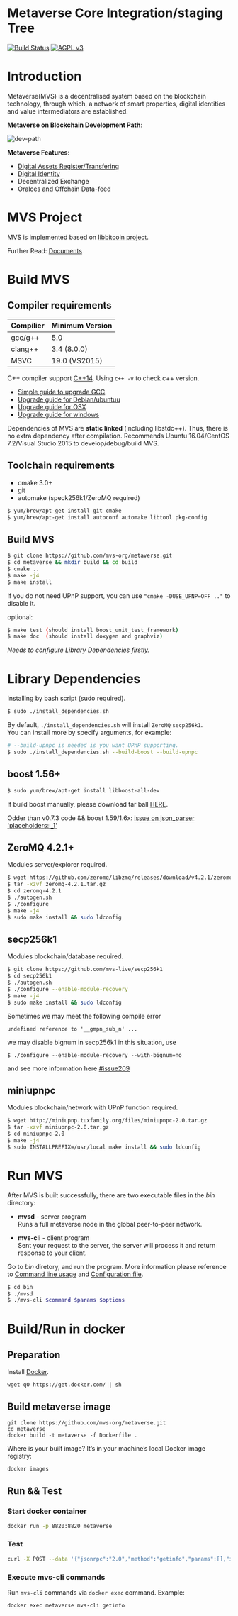 Metaverse Core Integration/staging Tree
=========================
[![Build Status](https://travis-ci.org/mvs-org/metaverse.svg?branch=master)](https://travis-ci.org/mvs-org/metaverse)
[![AGPL v3](https://img.shields.io/badge/license-AGPL%20v3-brightgreen.svg)](./LICENSE)

# Introduction
Metaverse(MVS) is a decentralised system based on the blockchain technology, through which, a network of smart properties, digital identities and value intermediators are established.

**Metaverse on Blockchain Development Path**:

![dev-path](https://github.com/mvs-org/metaverse/raw/master/doc/image/dev-path.jpg)

**Metaverse Features**:
- [Digital Assets Register/Transfering](http://docs.mvs.org/whitepaper/index.html)
- [Digital Identity](http://docs.mvs.org/whitepaper/digital-identity.html)
- Decentralized Exchange
- Oralces and Offchain Data-feed

# MVS Project
MVS is implemented based on [libbitcoin project](https://github.com/libbitcoin).

Further Read: [Documents](http://docs.mvs.org)

# Build MVS

## Compiler requirements
| Compilier | Minimum Version |  
| ---------| ---------------- | 
| gcc/g++ |   5.0             |  
| clang++ |   3.4 (8.0.0)     |  
| MSVC    |   19.0 (VS2015)   |  

C++ compiler support [C++14](http://en.cppreference.com/w/cpp/compiler_support). 
Using `c++ -v` to check c++ version.
- [Simple guide to upgrade GCC](http://docs.mvs.org/helpdoc/upgrade-gcc.html).
- [Upgrade guide for Debian/ubuntuu](https://github.com/libbitcoin/libbitcoin#debianubuntu)
- [Upgrade guide for OSX](https://github.com/libbitcoin/libbitcoin#macintosh)
- [Upgrade guide for windows](https://github.com/libbitcoin/libbitcoin#windows)

Dependencies of MVS are **static linked** (including libstdc++). 
Thus, there is no extra dependency after compilation.
Recommends Ubuntu 16.04/CentOS 7.2/Visual Studio 2015 to develop/debug/build MVS.

## Toolchain requirements
- cmake 3.0+
- git
- automake (speck256k1/ZeroMQ required)

```bash
$ yum/brew/apt-get install git cmake
$ yum/brew/apt-get install autoconf automake libtool pkg-config
```

## Build MVS
```bash
$ git clone https://github.com/mvs-org/metaverse.git
$ cd metaverse && mkdir build && cd build
$ cmake ..
$ make -j4
$ make install
```
If you do not need UPnP support, you can use `"cmake -DUSE_UPNP=OFF .."` to disable it.

optional:
```bash
$ make test (should install boost_unit_test_framework)
$ make doc  (should install doxygen and graphviz)
```
*Needs to configure Library Dependencies firstly.*

# Library Dependencies

Installing by bash script (sudo required).
```bash
$ sudo ./install_dependencies.sh
```
By default, `./install_dependencies.sh` will install `ZeroMQ` `secp256k1`.  
You can install more by specify arguments, for example:
```bash
# --build-upnpc is needed is you want UPnP supporting.
$ sudo ./install_dependencies.sh --build-boost --build-upnpc
```

## boost 1.56+
```bash
$ sudo yum/brew/apt-get install libboost-all-dev
```
If build boost manually, please download tar ball [HERE](http://downloads.sourceforge.net/project/boost/boost/1.58.0/boost_1_58_0.tar.bz2).

Odder than v0.7.3 code && boost 1.59/1.6x: [issue on json_parser 'placeholders::_1'](https://github.com/mvs-org/metaverse/issues/216)

## ZeroMQ 4.2.1+
Modules server/explorer required.

```bash
$ wget https://github.com/zeromq/libzmq/releases/download/v4.2.1/zeromq-4.2.1.tar.gz
$ tar -xzvf zeromq-4.2.1.tar.gz
$ cd zeromq-4.2.1
$ ./autogen.sh
$ ./configure
$ make -j4
$ sudo make install && sudo ldconfig
```

## secp256k1 
Modules blockchain/database required.

```bash
$ git clone https://github.com/mvs-live/secp256k1
$ cd secp256k1
$ ./autogen.sh
$ ./configure --enable-module-recovery
$ make -j4
$ sudo make install && sudo ldconfig
```
Sometimes we may meet the following compile error
```
undefined reference to '__gmpn_sub_n' ...
```
we may disable bignum in secp256k1 in this situation, use
```
$ ./configure --enable-module-recovery --with-bignum=no
```
and see more information here [#issue209](https://github.com/mvs-org/metaverse/issues/209)

## miniupnpc
Modules blockchain/network with UPnP function required.

```bash
$ wget http://miniupnp.tuxfamily.org/files/miniupnpc-2.0.tar.gz
$ tar -xzvf miniupnpc-2.0.tar.gz
$ cd miniupnpc-2.0
$ make -j4
$ sudo INSTALLPREFIX=/usr/local make install && sudo ldconfig
```

# Run MVS
After MVS is built successfully, there are two executable files in the _bin_ directory:

 - **mvsd** - server program  
   Runs a full metaverse node in the global peer-to-peer network.

 - **mvs-cli** - client program  
   Sent your request to the server, the server will process it and return response to your client.

Go to _bin_ diretory, and run the program.
More information please reference to [Command line usage](https://docs.mvs.org/docs/command-line.html) and [Configuration file](https://docs.mvs.org/docs/config-file.html).
```bash
$ cd bin
$ ./mvsd
$ ./mvs-cli $command $params $options
```

# Build/Run in docker

## Preparation
Install [Docker](https://docs.docker.com/).
```
wget qO https://get.docker.com/ | sh
```

## Build metaverse image
```
git clone https://github.com/mvs-org/metaverse.git
cd metaverse
docker build -t metaverse -f Dockerfile .
```

Where is your built image? It’s in your machine’s local Docker image registry:
```bash
docker images
```

## Run && Test

### Start docker container
```bash
docker run -p 8820:8820 metaverse
```

### Test
```bash
curl -X POST --data '{"jsonrpc":"2.0","method":"getinfo","params":[],"id":25}' http://127.0.0.1:8820/rpc/v2
```

### Execute mvs-cli commands
Run `mvs-cli` commands via `docker exec` command. Example:
```bash
docker exec metaverse mvs-cli getinfo
```

